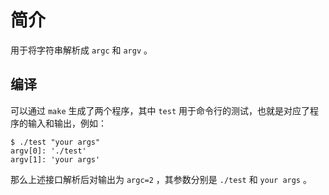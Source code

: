 # 简介

用于将字符串解析成 `argc` 和 `argv` 。

## 编译

可以通过 `make` 生成了两个程序，其中 `test` 用于命令行的测试，也就是对应了程序的输入和输出，例如：

```
$ ./test "your args"
argv[0]: './test'
argv[1]: 'your args'
```

那么上述接口解析后对输出为 `argc=2` ，其参数分别是 `./test` 和 `your args` 。


